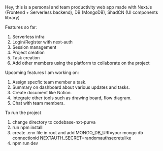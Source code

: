 Hey, this is a personal and team productivity web app made with NextJs (Frontend + Serverless backend), DB (MongoDB), ShadCN (UI components library)

Features so far:
1. Serverless infra
2. Login/Register with next-auth
3. Session management
4. Project creation
5. Task creation
6. Add other members using the platform to collaborate on the project

Upcoming features I am working on:
1. Assign specfic team member a task.
2. Summary on dashboard about various updates and tasks.
3. Create document like Notion.
4. Integrate other tools such as drawing board, flow diagram.
5. Chat with team members.

To run the project
1. change directory to codebase-nxt-purva
2. run npm install
3. create .env file in root and add
MONGO_DB_URI=your mongo db connectionid
NEXTAUTH_SECRET=randomauthsecretulike
4. npm run dev
 

